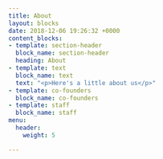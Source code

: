 ```yaml
---
title: About
layout: blocks
date: 2018-12-06 19:26:32 +0000
content_blocks:
- template: section-header
  block_name: section-header
  heading: About
- template: text
  block_name: text
  text: "<p>Here's a little about us</p>"
- template: co-founders
  block_name: co-founders
- template: staff
  block_name: staff
menu:
  header:
    weight: 5

---
```

